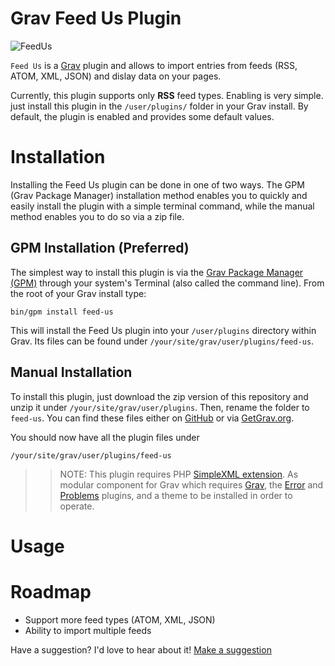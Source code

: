 # Grav Feed Us Plugin

![FeedUs](assets/readme_1.png)

`Feed Us` is a [Grav](http://github.com/getgrav/grav) plugin and allows to import entries from feeds (RSS, ATOM, XML, JSON) and dislay data on your pages.

Currently, this plugin supports only __RSS__ feed types. Enabling is very simple. just install this plugin in the `/user/plugins/` folder in your Grav install. By default, the plugin is enabled and provides some default values.

# Installation

Installing the Feed Us plugin can be done in one of two ways. The GPM (Grav Package Manager) installation method enables you to quickly and easily install the plugin with a simple terminal command, while the manual method enables you to do so via a zip file. 

## GPM Installation (Preferred)

The simplest way to install this plugin is via the [Grav Package Manager (GPM)](http://learn.getgrav.org/advanced/grav-gpm) through your system's Terminal (also called the command line).  From the root of your Grav install type:

    bin/gpm install feed-us

This will install the Feed Us plugin into your `/user/plugins` directory within Grav. Its files can be found under `/your/site/grav/user/plugins/feed-us`.

## Manual Installation

To install this plugin, just download the zip version of this repository and unzip it under `/your/site/grav/user/plugins`. Then, rename the folder to `feed-us`. You can find these files either on [GitHub](https://github.com/orx57/grav-plugin-feed-us) or via [GetGrav.org](http://getgrav.org/downloads/plugins#extras).

You should now have all the plugin files under

    /your/site/grav/user/plugins/feed-us

>> NOTE: This plugin requires PHP [SimpleXML extension](https://secure.php.net/manual/en/book.simplexml.php). As modular component for Grav which requires [Grav](http://github.com/getgrav/grav), the [Error](https://github.com/getgrav/grav-plugin-error) and [Problems](https://github.com/getgrav/grav-plugin-problems) plugins, and a theme to be installed in order to operate.

# Usage

# Roadmap

- Support more feed types (ATOM, XML, JSON)
- Ability to import multiple feeds

Have a suggestion? I'd love to hear about it! [Make a suggestion](https://github.com/orx57/grav-plugin-feed-us/issues)